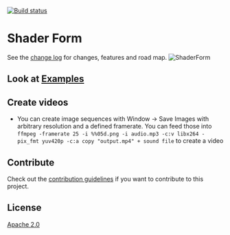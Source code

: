 [![Build status](https://ci.appveyor.com/api/projects/status/1sd0eouxsm4vt8e5?svg=true)](https://ci.appveyor.com/project/danielscherzer/shaderform)

# Shader Form
See the [change log](CHANGELOG.md) for changes, features and road map.
![ShaderForm](ShaderForm.png)

## Look at [Examples](https://github.com/danielscherzer/ACG-shader)

## Create videos
+ You can create image sequences with Window -> Save Images with arbitrary resolution and a defined framerate. You can feed those into `ffmpeg -framerate 25 -i %%05d.png -i audio.mp3 -c:v libx264 -pix_fmt yuv420p -c:a copy "output.mp4" + sound file` to create a video

## Contribute
Check out the [contribution guidelines](CONTRIBUTING.md)
if you want to contribute to this project.

## License
[Apache 2.0](LICENSE)